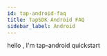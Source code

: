 ```yaml
---
id: tap-android-faq
title: TapSDK Android FAQ
sidebar_label: Android
---
```


hello , I'm tap-android quickstart
